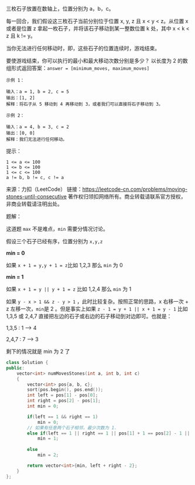 三枚石子放置在数轴上，位置分别为 a，b，c。

每一回合，我们假设这三枚石子当前分别位于位置 x, y, z 且 x < y < z。从位置 x 或者是位置 z 拿起一枚石子，并将该石子移动到某一整数位置 k 处，其中 x < k < z 且 k != y。

当你无法进行任何移动时，即，这些石子的位置连续时，游戏结束。

要使游戏结束，你可以执行的最小和最大移动次数分别是多少？ 以长度为 2 的数组形式返回答案：`answer = [minimum_moves, maximum_moves]`

 ```
示例 1：

输入：a = 1, b = 2, c = 5
输出：[1, 2]
解释：将石子从 5 移动到 4 再移动到 3，或者我们可以直接将石子移动到 3。

示例 2：

输入：a = 4, b = 3, c = 2
输出：[0, 0]
解释：我们无法进行任何移动。
 ```


提示：

```
1 <= a <= 100
1 <= b <= 100
1 <= c <= 100
a != b, b != c, c != a
```

来源：力扣（LeetCode）
链接：https://leetcode-cn.com/problems/moving-stones-until-consecutive
著作权归领扣网络所有。商业转载请联系官方授权，非商业转载请注明出处。

题解：

这道题 `max` 不是难点，`min` 需要分情况讨论。

假设三个石子已经有序，位置分别为 `x,y,z`

**min = 0**

如果 `x + 1 = y,y + 1 = z`比如 1,2,3 那么 `min` 为 0

**min = 1**

如果 `x + 1 = y || y + 1 = z` 比如 1,2,4 那么 `min` 为 1

如果 `y - x > 1 && z - y > 1` ，此时比较复杂。按照正常的思路，x 右移一次 + z 左移一次，`min`是 2 。但是事实上如果 `z - 1 = y + 1 || x + 1 = y - 1` 比如 1,3,5 或 2,4,7 直接把左边的石子或右边的石子移动到对边即可。也就是：

1,3,5 : 1 --> 4 

2,4,7 : 7 --> 3 

剩下的情况就是 min 为 2 了

```cpp
class Solution {
public:
    vector<int> numMovesStones(int a, int b, int c) 
    {
        vector<int> pos{a, b, c};
        sort(pos.begin(), pos.end());
        int left = pos[1] - pos[0];
        int right = pos[2] - pos[1];
        int min = 0;

        if(left == 1 && right == 1)
            min = 0;
        // 如果有任意两个石子相邻，最少次数为 1.
        else if(left == 1 || right == 1 || pos[1] + 1 == pos[2] - 1 || pos[1] - 1 == pos[0] + 1)
            min = 1;
        
        else 
            min = 2;

        return vector<int>{min, left + right - 2};
    }
};
```

